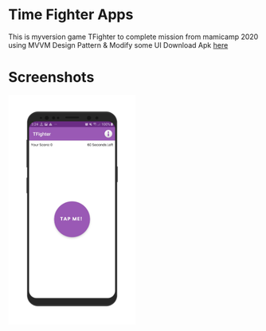 # Time Fighter Apps
This is myversion game TFighter to complete mission from mamicamp 2020 using MVVM Design Pattern & Modify some UI
Download Apk [here](https://drive.google.com/open?id=1RcOwk5vrQqTqAZ7DUoYcJy7eIgwpFS_r)

# Screenshots
<img src="https://github.com/Hafiznaufalr/Mission/blob/my-version/sc/main.png?raw=true" width="256">&nbsp;&nbsp;&nbsp;
